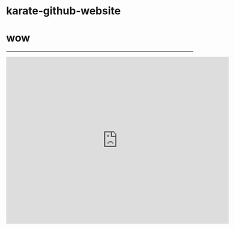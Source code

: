 # karate-github-website
<h1> wow </h1>
<hr>

<iframe src="https://www.google.com/maps/embed?pb=!1m18!1m12!1m3!1d79355.61353282235!2d-0.505525556640639!3d51.57074639999999!2m3!1f0!2f0!3f0!3m2!1i1024!2i768!4f13.1!3m3!1m2!1s0x4876133b8f4e2867%3A0x317be2a9af7c9fd5!2sBeacon%20Centre%20Harrow!5e0!3m2!1sen!2suk!4v1682020960460!5m2!1sen!2suk" width="600" height="450" style="border:0;" allowfullscreen="" loading="lazy" referrerpolicy="no-referrer-when-downgrade"></iframe>
